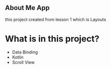 ## About Me App
this project created from lesson 1 which is Layouts 
# What is in this project? 
- Data Binding
- Kotlin
- Scroll View
